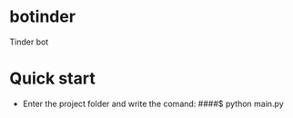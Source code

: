 # botinder
Tinder bot

# Quick start
- Enter the project folder and write the comand:
####$ python main.py
